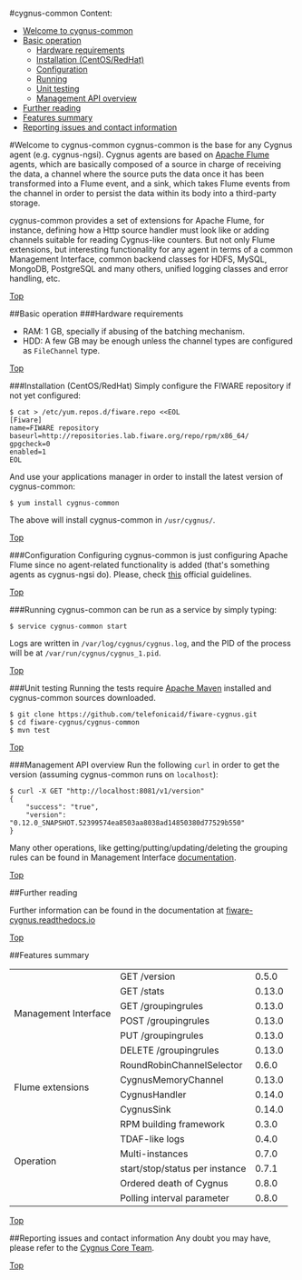 #<a name="top"></a>cygnus-common
Content:

* [Welcome to cygnus-common](#section1)
* [Basic operation](#section2)
    * [Hardware requirements](#section2.1)
    * [Installation (CentOS/RedHat)](#section2.2)
    * [Configuration](#section2.3)
    * [Running](#section2.4)
    * [Unit testing](#section2.5)
    * [Management API overview](#section2.6)
* [Further reading](#section3)
* [Features summary](#section4)
* [Reporting issues and contact information](#section5)

#<a name="section1"></a>Welcome to cygnus-common
cygnus-common is the base for any Cygnus agent (e.g. cygnus-ngsi). Cygnus agents are based on [Apache Flume](http://flume.apache.org/) agents, which are basically composed of a source in charge of receiving the data, a channel where the source puts the data once it has been transformed into a Flume event, and a sink, which takes Flume events from the channel in order to persist the data within its body into a third-party storage.

cygnus-common provides a set of extensions for Apache Flume, for instance, defining how a Http source handler must look like or adding channels suitable for reading Cygnus-like counters. But not only Flume extensions, but interesting functionality for any agent in terms of a common Management Interface, common backend classes for HDFS, MySQL, MongoDB, PostgreSQL and many others, unified logging classes and error handling, etc.

[Top](#top)

##<a name="section2"></a>Basic operation
###<a name="section2.1"></a>Hardware requirements
* RAM: 1 GB, specially if abusing of the batching mechanism.
* HDD: A few GB may be enough unless the channel types are configured as `FileChannel` type.

[Top](#top)

###<a name="section2.2"></a>Installation (CentOS/RedHat)
Simply configure the FIWARE repository if not yet configured:

    $ cat > /etc/yum.repos.d/fiware.repo <<EOL
    [Fiware]
    name=FIWARE repository
    baseurl=http://repositories.lab.fiware.org/repo/rpm/x86_64/
    gpgcheck=0
    enabled=1
    EOL

And use your applications manager in order to install the latest version of cygnus-common:

    $ yum install cygnus-common

The above will install cygnus-common in `/usr/cygnus/`.

[Top](#top)

###<a name="section2.3"></a>Configuration
Configuring cygnus-common is just configuring Apache Flume since no agent-related functionality is added (that's something agents as cygnus-ngsi do). Please, check [this](https://flume.apache.org/FlumeUserGuide.html#setup) official guidelines.

[Top](#top)

###<a name="section2.4"></a>Running
cygnus-common can be run as a service by simply typing:

    $ service cygnus-common start

Logs are written in `/var/log/cygnus/cygnus.log`, and the PID of the process will be at `/var/run/cygnus/cygnus_1.pid`.

[Top](#top)

###<a name="section2.5"></a>Unit testing
Running the tests require [Apache Maven](https://maven.apache.org/) installed and cygnus-common sources downloaded.

    $ git clone https://github.com/telefonicaid/fiware-cygnus.git
    $ cd fiware-cygnus/cygnus-common
    $ mvn test

[Top](#top)

###<a name="section2.6"></a>Management API overview
Run the following `curl` in order to get the version (assuming cygnus-common runs on `localhost`):

```
$ curl -X GET "http://localhost:8081/v1/version"
{
    "success": "true",
    "version": "0.12.0_SNAPSHOT.52399574ea8503aa8038ad14850380d77529b550"
}
```

Many other operations, like getting/putting/updating/deleting the grouping rules can be found in Management Interface [documentation](../doc/cygnus-common/installation_and_administration_guide/management_interface.md).

[Top](#top)

##<a name="section3"></a>Further reading

Further information can be found in the documentation at [fiware-cygnus.readthedocs.io](https://fiware-cygnus.readthedocs.io)

[Top](#top)

##<a name="section4"></a>Features summary
<table>
  <tr><td rowspan="6">Management Interface</td><td>GET /version</td><td>0.5.0</td></tr>
  <tr><td>GET /stats</td><td>0.13.0</td></tr>
  <tr><td>GET /groupingrules</td><td>0.13.0</td></tr>
  <tr><td>POST /groupingrules</td><td>0.13.0</td></tr>
  <tr><td>PUT /groupingrules</td><td>0.13.0</td></tr>
  <tr><td>DELETE /groupingrules</td><td>0.13.0</td></tr>
  <tr><td rowspan="4">Flume extensions</td><td>RoundRobinChannelSelector</td><td>0.6.0</td></tr>
  <tr><td>CygnusMemoryChannel</td><td>0.13.0</td></tr>
  <tr><td>CygnusHandler</td><td>0.14.0</td></tr>
  <tr><td>CygnusSink</td><td>0.14.0</td></tr>
  <tr><td rowspan="6">Operation</td><td>RPM building framework</td><td>0.3.0</td></tr>
  <tr><td>TDAF-like logs</td><td>0.4.0</td></tr>
  <tr><td>Multi-instances</td><td>0.7.0</td></tr>
  <tr><td>start/stop/status per instance</td><td>0.7.1</td></tr>
  <tr><td>Ordered death of Cygnus</td><td>0.8.0</td></tr>
  <tr><td>Polling interval parameter</td><td>0.8.0</td></tr>
</table>

[Top](#top)

##<a name="section5"></a>Reporting issues and contact information
Any doubt you may have, please refer to the [Cygnus Core Team](../reporting_issues_and_contact.md).

[Top](#top)
